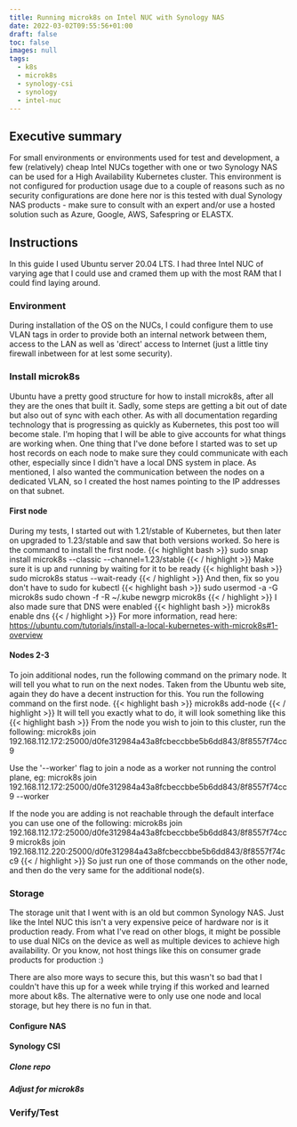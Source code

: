 ```yaml
---
title: Running microk8s on Intel NUC with Synology NAS
date: 2022-03-02T09:55:56+01:00
draft: false
toc: false
images: null
tags:
  - k8s
  - microk8s
  - synology-csi
  - synology
  - intel-nuc
---
```

## Executive summary

For small environments or environments used for test and development, a few (relatively) cheap Intel NUCs together with one or two Synology NAS can be used for a High Availability Kubernetes cluster. This environment is not configured for production usage due to a couple of reasons such as no security configurations are done here nor is this tested with dual Synology NAS products - make sure to consult with an expert and/or use a hosted solution such as Azure, Google, AWS, Safespring or ELASTX.

## Instructions

In this guide I used Ubuntu server 20.04 LTS. I had three Intel NUC of varying age that I could use and cramed them up with the most RAM that I could find laying around.

### Environment

During installation of the OS on the NUCs, I could configure them to use VLAN tags in order to provide both an internal network between them, access to the LAN as well as 'direct' access to Internet (just a little tiny firewall inbetween for at lest some security).

### Install microk8s

Ubuntu have a pretty good structure for how to install microk8s, after all they are the ones that built it. Sadly, some steps are getting a bit out of date but also out of sync with each other. As with all documentation regarding technology that is progressing as quickly as Kubernetes, this post too will become stale. I'm hoping that I will be able to give accounts for what things are working when.
One thing that I've done before I started was to set up host records on each node to make sure they could communicate with each other, especially since I didn't have a local DNS system in place. As mentioned, I also wanted the communication between the nodes on a dedicated VLAN, so I created the host names pointing to the IP addresses on that subnet.

#### First node

During my tests, I started out with 1.21/stable of Kubernetes, but then later on upgraded to 1.23/stable and saw that both versions worked. So here is the command to install the first node.
{{< highlight bash >}}
sudo snap install microk8s --classic --channel=1.23/stable
{{< / highlight >}}
Make sure it is up and running by waiting for it to be ready
{{< highlight bash >}}
sudo microk8s status --wait-ready
{{< / highlight >}}
And then, fix so you don't have to sudo for kubectl
{{< highlight bash >}}
sudo usermod -a -G microk8s <username> 
sudo chown -f -R <username> ~/.kube
newgrp microk8s
{{< / highlight >}}
I also made sure that DNS were enabled
{{< highlight bash >}}
microk8s enable dns
{{< / highlight >}}
For more information, read here: <https://ubuntu.com/tutorials/install-a-local-kubernetes-with-microk8s#1-overview>

#### Nodes 2-3

To join additional nodes, run the following command on the primary node. It will tell you what to run on the next nodes.
Taken from the Ubuntu web site, again they do have a decent instruction for this.
You run the following command on the first node.
{{< highlight bash >}}
microk8s add-node
{{< / highlight >}}
It will tell you exactly what to do, it will look something like this
{{< highlight bash >}}
From the node you wish to join to this cluster, run the following:
microk8s join 192.168.112.172:25000/d0fe312984a43a8fcbeccbbe5b6dd843/8f8557f74cc9

Use the '--worker' flag to join a node as a worker not running the control plane, eg:
microk8s join 192.168.112.172:25000/d0fe312984a43a8fcbeccbbe5b6dd843/8f8557f74cc9 --worker

If the node you are adding is not reachable through the default interface you can use one of the following:
microk8s join 192.168.112.172:25000/d0fe312984a43a8fcbeccbbe5b6dd843/8f8557f74cc9
microk8s join 192.168.112.220:25000/d0fe312984a43a8fcbeccbbe5b6dd843/8f8557f74cc9
{{< / highlight >}}
So just run one of those commands on the other node, and then do the very same for the additional node(s).

### Storage

The storage unit that I went with is an old but common Synology NAS. Just like the Intel NUC this isn't a very expensive peice of hardware nor is it production ready. From what I've read on other blogs, it might be possible to use dual NICs on the device as well as multiple devices to achieve high availability. Or you know, not host things like this on consumer grade products for production :)

There are also more ways to secure this, but this wasn't so bad that I couldn't have this up for a week while trying if this worked and learned more about k8s. The alternative were to only use one node and local storage, but hey there is no fun in that.

#### Configure NAS

#### Synology CSI

##### Clone repo

##### Adjust for microk8s

### Verify/Test
